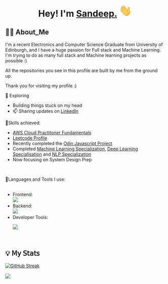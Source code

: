 
<!--<a href="https://github.com/Moonshallow5/readme-typing-svg"> <img src="https://readme-typing-svg.herokuapp.com?lines=I+love+Python.;I+love+Learning.;I+love+Java.;I+love+Programming.&center=true&width=500&height=50"></a>-->

<h1 align="center">

Hey! I'm <a href="https://sandeep-personal-website.vercel.app/">Sandeep.</a> <img src="./wave.gif" width="40"/>
    
</h1>

##  🧑‍💻 About_Me

I'm a recent Electronics and Computer Science Graduate from University of Edinburgh, and I have a huge passion for Full stack and Machine Learning. I'm trying to do as many full stack and Machine learning projects as possible :)

All the repositories you see in this profile are built by me from the ground up. 

Thank you for visiting my profile :)

🔭 Exploring
- Building things stuck on my head
- 📫 Sharing updates on [LinkedIn](https://www.linkedin.com/in/sandeep-singh-557510200/)



🔦Skills achieved:

- <a href="https://cp.certmetrics.com/amazon/en/public/verify/credential/ff7a45e5f19f4a27b94834b5a54c054c"> AWS Cloud Practitoner Fundamentals</a>
- <a href="https://leetcode.com/u/moonshallow/"> Leetcode Profile </a>
- Recently completed the <a href="https://github.com/Moonshallow5/Odin_Project">Odin Javascript Project</a>
- Completed  <a href="https://coursera.org/verify/specialization/I2B4UDXUZXPU"> Machine Learning Specialization</a>, <a href="https://www.coursera.org/account/accomplishments/specialization/WO8RJLMC1ZDK"> Deep Learning Specialisation</a> and <a href="https://www.coursera.org/account/accomplishments/specialization/LBL14C1Z3SD1"> NLP Specialization </a>
- Now focusing on System Design Prep

<br/>

🔧Languages and Tools I use:
<br><br>
<ul>
	<li>Frontend:<br>
<img height="40px" src="https://skillicons.dev/icons?i=vue,vuetify,html,css,tailwind,js,ts,react,sass" />
    </li>
  
<li>Backend:<br>
 <img height="40px" src="https://skillicons.dev/icons?i=java,python,nodejs,express,spring,postgres,prisma,redis,mongodb" />

</li>
<li>Developer Tools:<br>
	
<img height="40px"
    src="https://skillicons.dev/icons?i=git,npm,vite,webpack,jest,github,gitlab,gradle,aws,docker" />
            

</li>
</ul>

<br>


## 💡 𝖬𝗒 𝖲𝗍𝖺𝗍𝗌
 [![GitHub Streak](https://streak-stats.demolab.com?user=Moonshallow5&theme=cobalt&hide_border=true&border_radius=4.8)](https://git.io/streak-stats) 
<br>

 <img align="center" src="https://github-readme-stats.vercel.app/api/top-langs/?username=Moonshallow5&layout=compact&theme=dracula&hide_border=true" />


<!--
<p>&nbsp;<img align="center" src="https://github-readme-stats.vercel.app/api?username=Moonshallow5&show_icons=true&locale=en" alt="Moonshallow5" /></p>

<p><img align="center" src="https://github-readme-streak-stats.herokuapp.com/?user=Moonshallow5&" alt="Moonshallow5" /></p>

--->
<!---
Moonshallow5/Moonshallow5 is a ✨ special ✨ repository because its `README.md` (this file) appears on your GitHub profile.
You can click the Preview link to take a look at your changes.
--->


